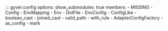 ::: gyver.config
    options: 
        show_submodules: true
        members:
            - MISSING
            - Config
            - EnvMapping
            - Env
            - DotFile
            - EnvConfig
            - ConfigLike
            - boolean_cast
            - joined_cast
            - valid_path
            - with_rule
            - AdapterConfigFactory
            - as_config
            - mark